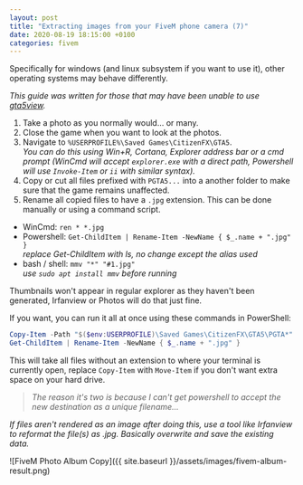 ```yaml
---
layout: post
title: "Extracting images from your FiveM phone camera (7)"
date: 2020-08-19 18:15:00 +0100
categories: fivem
---
```


Specifically for windows (and linux subsystem if you want to use it), other operating systems may behave differently.

*This guide was written for those that may have been unable to use [gta5view](https://lmgtfy.com/?q=gta5view).*

1. Take a photo as you normally would... or many.
2. Close the game when you want to look at the photos.
3. Navigate to `%USERPROFILE%\Saved Games\CitizenFX\GTA5`.  
  *You can do this using Win+R, Cortana, Explorer address bar or a cmd prompt (WinCmd will accept `explorer.exe` with a direct path, Powershell will use `Invoke-Item` or `ii` with similar syntax).*
4. Copy or cut all files prefixed with `PGTA5...` into a another folder to make sure that the game remains unaffected.
5. Rename all copied files to have a `.jpg` extension. This can be done manually or using a command script.
  - WinCmd: `ren * *.jpg`
  - Powershell: `Get-ChildItem | Rename-Item -NewName { $_.name + ".jpg" }`  
    *replace Get-ChildItem with ls, no change except the alias used*
  - bash / shell: `mmv "*" "#1.jpg"`  
    *use `sudo apt install mmv` before running*

Thumbnails won't appear in regular explorer as they haven't been generated, Irfanview or Photos will do that just fine.

If you want, you can run it all at once using these commands in PowerShell:

```ps1
Copy-Item -Path "$($env:USERPROFILE)\Saved Games\CitizenFX\GTA5\PGTA*" -Destination $(Get-Location)
Get-ChildItem | Rename-Item -NewName { $_.name + ".jpg" }
```

This will take all files without an extension to where your terminal is currently open, replace `Copy-Item` with `Move-Item` if you don't want extra space on your hard drive.

> *The reason it's two is because I can't get powershell to accept the new destination as a unique filename...*

*If files aren't rendered as an image after doing this, use a tool like Irfanview to reformat the file(s) as .jpg. Basically overwrite and save the existing data.*

![FiveM Photo Album Copy]({{ site.baseurl }}/assets/images/fivem-album-result.png)
